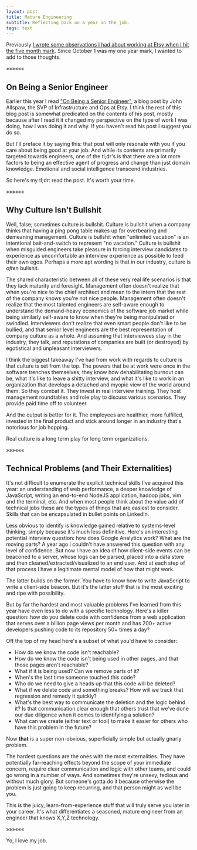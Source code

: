 ```yaml
---
layout: post
title: Mature Engineering
subtitle: Reflecting back on a year on the job.
tags: text
---
```


Previously <a href="/2014/03/03/man-at-work.html" title="Man at Work">I wrote some observations I had about working at Etsy when I hit the five month mark</a>. Since October 1 was my one year mark, I wanted to add to those thoughts.

<div class="separator">&raquo;&raquo;&raquo;&laquo;&laquo;&laquo;</div>

## On Being a Senior Engineer ##

Earlier this year I read <a href="http://www.kitchensoap.com/2012/10/25/on-being-a-senior-engineer/" target="_blank">"On Being a Senior Engineer",</a> a blog post by John Allspaw, the SVP of Infrastructure and Ops at Etsy. I think the rest of this blog post is somewhat predicated on the contents of his post, mostly because after I read it it changed my perspective on the type of work I was doing, how I was doing it and why.  If you haven't read his post I suggest you do so.

But I'll preface it by saying this: that post will only resonate with you if you care about being good at your job.  And while its contents are primarily targeted towards engineers, one of the tl;dr's is that there are a lot more factors to being an effective agent of progress and change than just domain knowledge.  Emotional and social intelligence transcend industries.

So here's my tl;dr: read the post.  It's worth your time.

<div class="separator">&raquo;&raquo;&raquo;&laquo;&laquo;&laquo;</div>

## Why Culture Isn't Bullshit ##

Well, false; sometimes culture is bullshit.  Culture is bullshit when a company thinks that having a ping pong table makes up for overbearing and demeaning management.  Culture is bullshit when "unlimited vacation" is an intentional bait-and-switch to represent "no vacation."  Culture is bullshit when misguided engineers take pleasure in forcing interview candidates to experience as uncomfortable an interview experience as possible to feed their own egos.  Perhaps a more apt wording is that in our industry, culture is _often_ bullshit.

The shared characteristic between all of these very real life scenarios is that they lack maturity and foresight.  Management often doesn't realize that when you're nice to the chief architect and mean to the intern that the rest of the company knows you're not nice people.  Management often doesn't realize that the most talented engineers are self-aware enough to understand the demand-heavy economics of the software job market while being similarly self-aware to know when they're being manipulated or swindled.  Interviewers don't realize that even smart people don't like to be bullied, and that senior level engineers are the best representation of company culture as a whole.  And assuming that interviewees stay in the industry, they talk, and reputations of companies are built (or destroyed) by egotistical and unpleasant interviewers.

I think the biggest takeaway I've had from work with regards to culture is that culture is set from the top.  The powers that be at work were once in the software trenches themselves; they know how dehabilitating burnout can be, what it's like to leave a shitty interview, and what it's like to work in an organization that develops a detached and myopic view of the world around them.  So they combat it.  They invest in real interview training.  They host management roundtables and role play to discuss various scenarios.  They provide paid time off to volunteer.

And the output is better for it.  The employees are healthier, more fulfilled, invested in the final product and stick around longer in an industry that's notorious for job hopping.

Real culture is a long term play for long term organizations.

<div class="separator">&raquo;&raquo;&raquo;&laquo;&laquo;&laquo;</div>

## Technical Problems (and Their Externalities) ##

It's not difficult to enumerate the explicit technical skills I've acquired this year: an understanding of web performance, a deeper knowledge of JavaScript, writing an end-to-end NodeJS application, hadoop jobs, vim and the terminal, etc.  And when most people think about the value add of technical jobs these are the types of things that are easiest to consider.  Skills that can be encapsulated in bullet points on LinkedIn.

Less obvious to identify is knowledge gained relative to systems-level thinking, simply because it's much less definitive.  Here's an interesting potential interview question: how does Google Analytics work?  What are the moving parts?  A year ago I couldn't have answered this question with any level of confidence.  But now I have an idea of how client-side events can be beaconed to a server, whose logs can be parsed, placed into a data store and then cleaned/extracted/visualized to an end user.  And at each step of that process I have a legitimate mental model of how that might work. 

The latter builds on the former.  You have to know how to write JavaScript to write a client-side beacon.  But it's the latter stuff that is the most exciting and ripe with possibility.

But by far the hardest and most valuable problems I've learned from this year have even less to do with a specific technology.  Here's a killer question: how do you delete code with confidence from a web application that serves over a billion page views per month and has 200+ active developers pushing code to its repository 50+ times a day?

Off the top of my head here's a subset of what you'd have to consider:

* How do we know the code isn't reachable?
* How do we know the code isn't being used in other pages, and that those pages aren't reachable?
* What if it is being used?  Can we remove parts of it?
* When's the last time someone touched this code?
* Who do we need to give a heads up that this code will be deleted?
* What if we delete code and something breaks?  How will we track that regression and remedy it quickly?
* What's the best way to communicate the deletion and the logic behind it?  Is that communication clear enough that others trust that we've done our due diligence when it comes to identifying a solution?
* What can we create (either text or tool) to make it easier for others who have this problem in the future?

Now **that** is a super non-obvious, superficially simple but actually gnarly problem.

The hardest questions are the ones with the most externalities.  They have potentially far-reaching effects beyond the scope of your immediate concern, require clear communication and logic with other teams, and could go wrong in a number of ways.  And sometimes they're unsexy, tedious and without much glory.  But someone's gotta do it because otherwise the problem is just going to keep recurring, and that person might as well be you.

This is the juicy, learn-from-experience stuff that will truly serve you later in your career.  It's what differentiates a seasoned, mature engineer from an engineer that knows X,Y,Z technology.

<div class="separator">&raquo;&raquo;&raquo;&laquo;&laquo;&laquo;</div>

Yo, I love my job.
